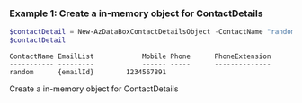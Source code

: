 ### Example 1: Create a in-memory object for ContactDetails 
```powershell
$contactDetail = New-AzDataBoxContactDetailsObject -ContactName "random" -EmailList @("emailId") -Phone "1234567891"
$contactDetail
```

```output
ContactName EmailList            Mobile Phone      PhoneExtension
----------- ---------            ------ -----      --------------
random      {emailId}        1234567891
```

Create a in-memory object for ContactDetails 

